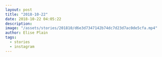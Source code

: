 ```yaml
---
layout: post
title: "2018-10-22"
date: 2018-10-22 04:05:22
description: 
image: "/assets/stories/201810/d6e3d7347142b74dc7d23d7ac0de5cfa.mp4"
author: Elise Plain
tags: 
  - stories
  - instagram
---
```



<p></p>
